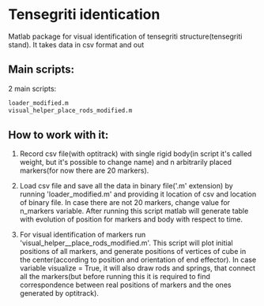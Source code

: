 # Tensegriti identication
 Matlab package for visual identification of tensegriti structure(tensegriti stand). It takes data in csv format and out
 
 ## Main scripts:
 
2 main scripts:
 ```sh
loader_modified.m
visual_helper_place_rods_modified.m
```

## How to work with it:
1. Record csv file(with optitrack) with single rigid body(in script it's called weight, but it's possible to change name) and n arbitrarily placed markers(for now there are 20 markers).

2. Load csv file and save all the data in binary file('.m' extension) by running 'loader_modified.m' and providing it location of csv and location of binary file. In case there are not 20 markers, change value for n_markers variable. After running this script matlab will generate table with evolution of position for markers and body with respect to time.

3. For visual identification of markers run 'visual_helper__place_rods_modified.m'. This script will plot initial positions of all markers, and generate positions of vertices of cube in the center(according to position and orientation of end effector). In case variable visualize = True, it will also draw rods and springs, that connect all the markers(but before running this it is required to find correspondence between real positions of markers and the ones generated by optitrack).  
 
